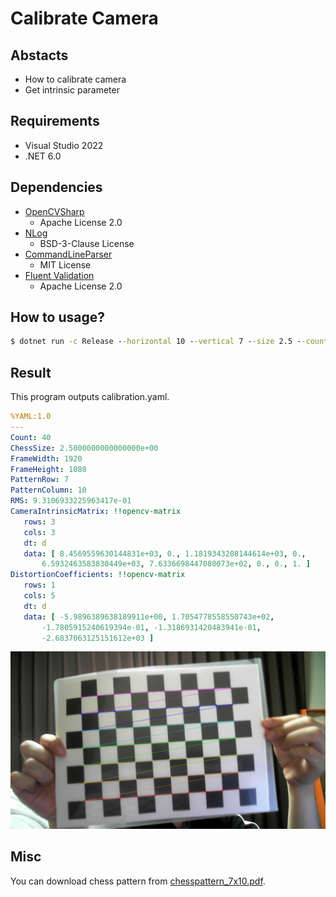 # Calibrate Camera

## Abstacts

* How to calibrate camera
* Get intrinsic parameter

## Requirements

* Visual Studio 2022
* .NET 6.0

## Dependencies

* [OpenCVSharp](https://github.com/shimat/opencvsharp)
  * Apache License 2.0
* [NLog](https://github.com/NLog/NLog)
  * BSD-3-Clause License
* [CommandLineParser](https://github.com/commandlineparser/commandline)
  * MIT License
* [Fluent Validation](https://github.com/FluentValidation/FluentValidation)
  * Apache License 2.0

## How to usage?

````cmd
$ dotnet run -c Release --horizontal 10 --vertical 7 --size 2.5 --count 40 --output
````

## Result

This program outputs calibration.yaml.

````yaml
%YAML:1.0
---
Count: 40
ChessSize: 2.5000000000000000e+00
FrameWidth: 1920
FrameHeight: 1080
PatternRow: 7
PatternColumn: 10
RMS: 9.3106933225963417e-01
CameraIntrinsicMatrix: !!opencv-matrix
   rows: 3
   cols: 3
   dt: d
   data: [ 8.4569559630144831e+03, 0., 1.1819343208144614e+03, 0.,
       6.5932463583830449e+03, 7.6336698447080073e+02, 0., 0., 1. ]
DistortionCoefficients: !!opencv-matrix
   rows: 1
   cols: 5
   dt: d
   data: [ -5.9896389638189911e+00, 1.7054778558550743e+02,
       -1.7805915240619394e-01, -1.3186931420483941e-01,
       -2.6837063125151612e+03 ]
````

[![captured](./images/captured.jpg "captured")](./images/captured.jpg)

## Misc

You can download chess pattern from [chesspattern_7x10.pdf](http://opencv.jp/sample/pics/chesspattern_7x10.pdf).